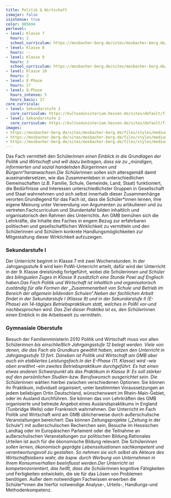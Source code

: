 ```yaml
---
title: Politik & Wirtschaft
ismajor: false
isintense: true
color: 905694
perlevel: 
- level: Klasse 7
  hours: 2
  school_curriculum: https://mosbacher-berg.de/sites/mosbacher-berg.de/files/binaries/FC%207%20Politik%20und%20Wirtschaft.pdf
- level: Klasse 8
  hours: --
- level: Klasse 9
  hours: 3
  school_curriculum: https://mosbacher-berg.de/sites/mosbacher-berg.de/files/binaries/FC%20Powi%209_0.pdf
- level: Klasse 10
  hours: 2
- level: E-Phase
  hours: 2?
- level: Q-Phase
  hours_intense: 5
  hours_basic: 2?
core_curricula:
- level: Sekundarstufe 1
  core_curriculum: https://kultusministerium.hessen.de/sites/default/files/media/kerncurriculum_politik_und_wirtschaft_gymnasium.pdf
- level: Sekundarstufe 2
  core_curriculum: https://kultusministerium.hessen.de/sites/default/files/media/hkm/kcgo_powi.pdf
images:
- https://mosbacher-berg.de/sites/mosbacher-berg.de/files/styles/medium/public/k_schroeder_001.jpg
- https://mosbacher-berg.de/sites/mosbacher-berg.de/files/styles/medium/public/schroeder2010_6426.jpg
- https://mosbacher-berg.de/sites/mosbacher-berg.de/files/styles/medium/public/schroeder2010_6411.jpg
---
```


Das Fach vermittelt den Schüler*innen einen Einblick in die Grundlagen der Politik und Wirtschaft und will dazu beitragen, dass sie zu „mündigen, informierten und sozial handelnden Bürgerinnen und Bürgern“heranwachsen.Die Schüler*innen sollen sich altersgemäß damit auseinandersetzen, wie das Zusammenleben in unterschiedlichen Gemeinschaften (z.B. Familie, Schule, Gemeinde, Land, Staat) funktioniert, die Bedürfnisse und Interessen unterschiedlichster Gruppen in Gesellschaft und Staat wahrnehmen und sich selbst innerhalb dieser Zusammenhänge verorten.Grundlegend für das Fach ist, dass die Schüler*innen lernen, ihre eigene Meinung unter Verwendung von Argumenten zu artikulieren und zu vertreten.Fachcurriculum und Stundentafel bilden inhaltlich und organisatorisch den Rahmen des Unterrichts. Am GMB bemühen sich die Lehrkräfte, die Inhalte des Faches in engem Bezug zur erfahrbaren politischen und gesellschaftlichen Wirklichkeit zu vermitteln und den Schülerinnen und Schülern konkrete Handlungsmöglichkeiten zur Mitgestaltung dieser Wirklichkeit aufzuzeigen.

### Sekundarstufe I

Der Unterricht beginnt in Klasse 7 mit zwei Wochenstunden. In der Jahrgangsstufe 8 wird kein PoWi-Unterricht erteilt, dafür wird der Unterricht in der 9. Klasse dreistündig fortgeführt, wobei die Schüler*innen und Schüler des bilingualen Zuges in Klasse 9 zusätzlich eine Stunde Powi auf Englisch haben.Das Fach Politik und Wirtschaft ist inhaltlich und organisatorisch zuständig für alle Formen der „Zusammenarbeit von Schule und Betrieb im Bereich der allgemein bildenden Schulen“.Neben der fachlichen Arbeit findet in der Sekundarstufe I (Klasse 9) und in der Sekundarstufe II (E-Phase) ein 14-tägiges Betriebspraktikum statt, welches in PoWi vor-und nachbesprochen wird. Das Ziel dieser Praktika ist es, den Schüler*innen einen Einblick in die Arbeitswelt zu vermitteln.

### Gymnasiale Oberstufe

Besuch der Familienministerin 2010 Politik und Wirtschaft muss von allen Schüler*innen bis einschließlich Jahrgangsstufe 12 belegt werden. Viele von denen, die das Fach als Grundkurs gewählt haben, setzen den Unterricht in Jahrgangsstufe 13 fort. Daneben ist Politik und Wirtschaft am GMB aber auch ein etabliertes Leistungsfach.In der E-Phase (11. Klasse) wird –wie oben erwähnt –ein zweites Betriebspraktikum durchgeführt. Es hat einen etwas anderen Schwerpunkt als das Praktikum in Klasse 9: Es soll stärker auf den persönlichen Studien-bzw. Berufswunsch ausgerichtet sein. Die Schüler*innen  wählen hierbei zwischen verschiedenen Optionen: Sie können ihr Praktikum, individuell organisiert, unter bestimmten Voraussetzungen an jedem beliebigen Ortin Deutschland, wünschenswert im Rhein-Main-Gebiet, oder im Ausland durchführen. Sie können das von Lehrkräften des GMB organisierte und betreute Angebot eines Auslandspraktikums in England (Tunbridge Wells) oder Frankreich wahrnehmen. Der Unterricht im Fach Politik und Wirtschaft wird am GMB üblicherweise durch außerschulische Veranstaltungen bereichert: Das können Zeitungsprojekte („Zeitung in der Schule“) mit außerschulischen Recherchen sein, Besuche im Hessischen Landtag oder im Europäischen Parlament oder die Teilnahme an außerschulischen Veranstaltungen zur politischen Bildung.Rationales Urteilen ist auch für die ökonomische Bildung relevant. Die Schüler*innen sollen lernen, ökonomisch geprägte Lebenssituationen sachkompetent und verantwortungsvoll zu gestalten. So nehmen sie sich selbst als Akteure des Wirtschaftslebens wahr, die bspw. durch Werbung von Unternehmen in ihrem Konsumverhalten beeinflusst werden.Der Unterricht ist kompetenzorientiert, das heißt, dass die Schüler*innen kognitive Fähigkeiten und Fertigkeiten entwickeln, die sie für das Lösen von Problemen benötigen. Außer dem notwendigen Fachwissen erwerben die Schüler*innen die hierfür notwendige Analyse-, Urteils-, Handlungs-und Methodenkompetenz.
